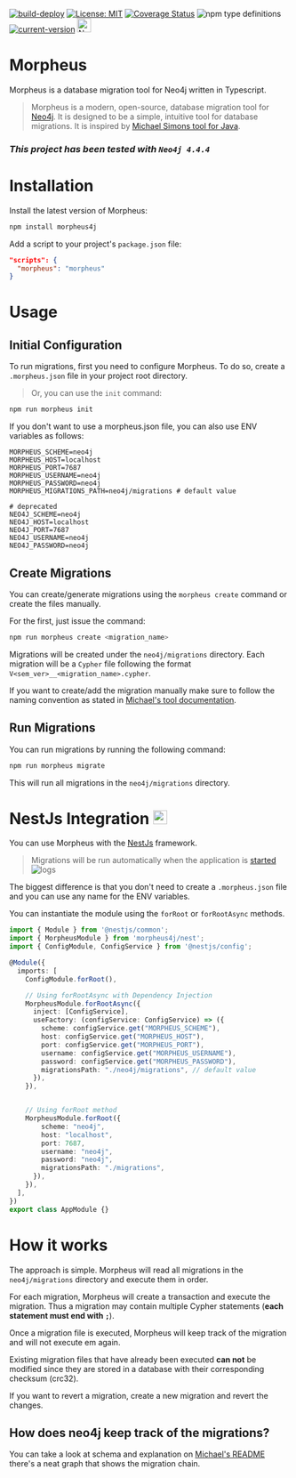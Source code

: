 [![build-deploy](https://github.com/marianozunino/morpheus/actions/workflows/build_deploy.yml/badge.svg)](https://github.com/marianozunino/morpheus/actions/workflows/build_deploy.yml)
[![License: MIT](https://img.shields.io/badge/License-MIT-green.svg)](https://opensource.org/licenses/MIT)
[![Coverage Status](https://coveralls.io/repos/github/marianozunino/morpheus/badge.svg)](https://coveralls.io/github/marianozunino/morpheus)
![npm type definitions](https://img.shields.io/npm/types/morpheus4j)
[![current-version](https://img.shields.io/badge/dynamic/json?label=current-version&query=%24.version&url=https%3A%2F%2Fraw.githubusercontent.com%2Fmarianozunino%2Fmorpheus%2Fmaster%2Fpackage.json)](https://npmjs.com/package/morpheus4j)
<a href="http://nestjs.com/" target="blank"><img src="https://nestjs.com/img/logo-small.svg" width="25" alt="Nest Logo" /></a>
# Morpheus


Morpheus is a database migration tool for Neo4j written in Typescript.
> Morpheus is a modern, open-source, database migration tool for [Neo4j](http://neo4j.com).
> It is designed to be a simple, intuitive tool for database migrations.
> It is inspired by [Michael Simons tool for Java](https://github.com/michael-simons/neo4j-migrations).

### _*This project has been tested with `Neo4j 4.4.4`*_

# Installation

Install the latest version of Morpheus: 

```sh
npm install morpheus4j
```

Add a script to your project's `package.json` file:

  ```json
  "scripts": {
    "morpheus": "morpheus"
  }
  ```   

# Usage

## Initial Configuration

To run migrations, first you need to configure Morpheus. To do so, create a `.morpheus.json` file in your project root directory.

> Or, you can use the `init` command:

```sh
npm run morpheus init
```

If you don't want to use a morpheus.json file, you can also use ENV variables as follows:

```env
MORPHEUS_SCHEME=neo4j
MORPHEUS_HOST=localhost
MORPHEUS_PORT=7687
MORPHEUS_USERNAME=neo4j
MORPHEUS_PASSWORD=neo4j
MORPHEUS_MIGRATIONS_PATH=neo4j/migrations # default value
```

```env
# deprecated
NEO4J_SCHEME=neo4j
NEO4J_HOST=localhost
NEO4J_PORT=7687
NEO4J_USERNAME=neo4j
NEO4J_PASSWORD=neo4j
```


## Create Migrations

You can create/generate migrations using the `morpheus create` command or create the files manually.

For the first, just issue the command:

```sh
npm run morpheus create <migration_name>
```

Migrations will be created under the `neo4j/migrations` directory. Each migration will be a `Cypher` file following the format `V<sem_ver>__<migration_name>.cypher`.

If you want to create/add the migration manually make sure to follow the naming convention as stated in [Michael's tool documentation](
https://michael-simons.github.io/neo4j-migrations/current/#concepts_naming-conventions).



## Run Migrations

You can run migrations by running the following command:

```sh
npm run morpheus migrate
```
This will run all migrations in the `neo4j/migrations` directory.


<h1>
  NestJs Integration
  <a href="http://nestjs.com/" target="blank"><img src="https://nestjs.com/img/logo-small.svg" width="25" alt="Nest Logo" /></a>
</h1>


You can use Morpheus with the [NestJs](https://nestjs.com) framework. 

> Migrations will be run automatically when the application is 
[started](https://docs.nestjs.com/fundamentals/lifecycle-events#lifecycle-events-1) 
> ![logs](./assets/nest-logs.png) 

The biggest difference is that you don't need to create a `.morpheus.json` file and you can use any name for the ENV variables.

You can instantiate the module using the `forRoot` or `forRootAsync` methods.

```ts
import { Module } from '@nestjs/common';
import { MorpheusModule } from 'morpheus4j/nest';
import { ConfigModule, ConfigService } from '@nestjs/config';

@Module({
  imports: [
    ConfigModule.forRoot(),

    // Using forRootAsync with Dependency Injection
    MorpheusModule.forRootAsync({
      inject: [ConfigService],
      useFactory: (configService: ConfigService) => ({
        scheme: configService.get("MORPHEUS_SCHEME"),
        host: configService.get("MORPHEUS_HOST"),
        port: configService.get("MORPHEUS_PORT"),
        username: configService.get("MORPHEUS_USERNAME"),
        password: configService.get("MORPHEUS_PASSWORD"),
        migrationsPath: "./neo4j/migrations", // default value
      }),
    }),


    // Using forRoot method
    MorpheusModule.forRoot({
        scheme: "neo4j",
        host: "localhost",
        port: 7687,
        username: "neo4j",
        password: "neo4j",
        migrationsPath: "./migrations",
      }),
    }),
  ],
})
export class AppModule {}
```
# How it works
The approach is simple. Morpheus will read all migrations in the `neo4j/migrations` directory and execute them in order.

For each migration, Morpheus will create a transaction and execute the migration. Thus a migration may contain multiple Cypher statements (**each statement must end with `;`**).

Once a migration file is executed, Morpheus will keep track of the migration and will not execute em again. 

Existing migration files that have already been executed **can not** be modified since they are stored in a database with their corresponding checksum (crc32).

If you want to revert a migration, create a new migration and revert the changes.

## How does neo4j keep track of the migrations?

You can take a look at schema and explanation on [Michael's README](
https://michael-simons.github.io/neo4j-migrations/current/#concepts_chain) there's a neat graph that shows the migration chain.
